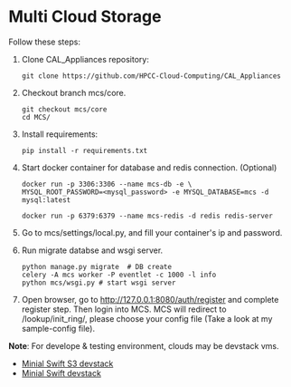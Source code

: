 # Multi Cloud Storage

Follow these steps:

1. Clone CAL\_Appliances repository:

    ```
    git clone https://github.com/HPCC-Cloud-Computing/CAL_Appliances
    ```

2. Checkout branch mcs/core.

    ```
    git checkout mcs/core
    cd MCS/
    ```

3. Install requirements:

    ```
    pip install -r requirements.txt
    ```

4. Start docker container for database and redis connection. (Optional)

    ```
    docker run -p 3306:3306 --name mcs-db -e \
    MYSQL_ROOT_PASSWORD=<mysql_password> -e MYSQL_DATABASE=mcs -d mysql:latest

    docker run -p 6379:6379 --name mcs-redis -d redis redis-server
    ```

5. Go to mcs/settings/local.py, and fill your container's ip and password.

6. Run migrate databse and wsgi server.

    ```
    python manage.py migrate  # DB create
    celery -A mcs worker -P eventlet -c 1000 -l info
    python mcs/wsgi.py # start wsgi server
    ```

7. Open browser, go to http://127.0.0.1:8080/auth/register and complete
   register step. Then login into MCS. MCS will redirect to /lookup/init\_ring/,
   please choose your config file (Take a look at my sample-config file).


__Note__: For develope & testing environment, clouds may be devstack vms.

- [Minial Swift S3 devstack](https://gist.github.com/ntk148v/f5976e53e545656dd6dd012b908c843f)
- [Minial Swift devstack](https://gist.github.com/ntk148v/2a623e59f10607fd6c0d66f609785a41)

